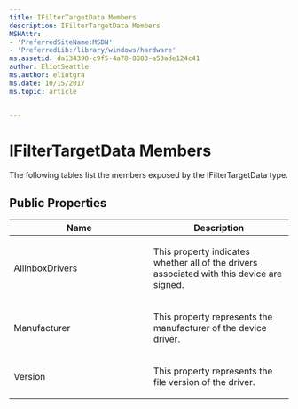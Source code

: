 ```yaml
---
title: IFilterTargetData Members
description: IFilterTargetData Members
MSHAttr:
- 'PreferredSiteName:MSDN'
- 'PreferredLib:/library/windows/hardware'
ms.assetid: da134390-c9f5-4a78-8883-a53ade124c41
author: EliotSeattle
ms.author: eliotgra
ms.date: 10/15/2017
ms.topic: article


---
```


# IFilterTargetData Members


The following tables list the members exposed by the IFilterTargetData type.

## <span id="Public_Properties"></span><span id="public_properties"></span><span id="PUBLIC_PROPERTIES"></span>Public Properties


<table>
<colgroup>
<col width="50%" />
<col width="50%" />
</colgroup>
<thead>
<tr class="header">
<th>Name</th>
<th>Description</th>
</tr>
</thead>
<tbody>
<tr class="odd">
<td><p>AllInboxDrivers</p></td>
<td><p>This property indicates whether all of the drivers associated with this device are signed.</p></td>
</tr>
<tr class="even">
<td><p>Manufacturer</p></td>
<td><p>This property represents the manufacturer of the device driver.</p></td>
</tr>
<tr class="odd">
<td><p>Version</p></td>
<td><p>This property represents the file version of the driver.</p></td>
</tr>
</tbody>
</table>

 

 

 






